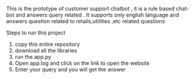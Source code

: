 This is the prototype of customer support chatbot , it is a rule based chat-bot and answers query related . It supports only english language and answers question related to retails,utilities ,etc related questions

Steps to run this project 

1. copy this entire repository
2. download all the libraries
3. run the app.py
4. Open app.log and click on the link to open the website
5. Enter your query and you will get the answer 
